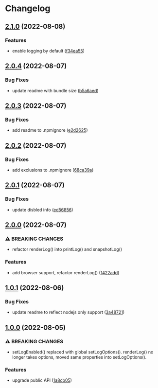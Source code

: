 # Changelog

## [2.1.0](https://github.com/dragonworx/turbo-log/compare/turbo-log-v2.0.4...turbo-log-v2.1.0) (2022-08-08)


### Features

* enable logging by default ([f34ea55](https://github.com/dragonworx/turbo-log/commit/f34ea551e1ad7ae48d620ecb024c8cfd399efdad))

## [2.0.4](https://github.com/dragonworx/turbo-log/compare/turbo-log-v2.0.3...turbo-log-v2.0.4) (2022-08-07)


### Bug Fixes

* update readme with bundle size ([b5a6aed](https://github.com/dragonworx/turbo-log/commit/b5a6aed69a404170c0891a83288c504d60343156))

## [2.0.3](https://github.com/dragonworx/turbo-log/compare/turbo-log-v2.0.2...turbo-log-v2.0.3) (2022-08-07)


### Bug Fixes

* add readme to .npmignore ([e2d2625](https://github.com/dragonworx/turbo-log/commit/e2d26251a0f9236c3065e4e102dbec6be57887d9))

## [2.0.2](https://github.com/dragonworx/turbo-log/compare/turbo-log-v2.0.1...turbo-log-v2.0.2) (2022-08-07)


### Bug Fixes

* add exclusions to .npmignore ([68ca39a](https://github.com/dragonworx/turbo-log/commit/68ca39a7494301508504f18f7a5a273d77b770ee))

## [2.0.1](https://github.com/dragonworx/turbo-log/compare/turbo-log-v2.0.0...turbo-log-v2.0.1) (2022-08-07)


### Bug Fixes

* update disbled info ([ed56856](https://github.com/dragonworx/turbo-log/commit/ed568568ac2a2dd02046c1c6734ce5e3d9050462))

## [2.0.0](https://github.com/dragonworx/turbo-log/compare/turbo-log-v1.0.1...turbo-log-v2.0.0) (2022-08-07)


### ⚠ BREAKING CHANGES

* refactor renderLog() into printLog() and snapshotLog()

### Features

* add browser support, refactor renderLog() ([1422add](https://github.com/dragonworx/turbo-log/commit/1422add9123ea40babbb8a0dc859cec4816f8037))

## [1.0.1](https://github.com/dragonworx/turbo-log/compare/turbo-log-v1.0.0...turbo-log-v1.0.1) (2022-08-06)


### Bug Fixes

* update readme to reflect nodejs only support ([3a48721](https://github.com/dragonworx/turbo-log/commit/3a48721680ce50e170c0c0b42b21cb923ecfa75e))

## [1.0.0](https://github.com/dragonworx/turbo-log/compare/turbo-log-v0.1.2...turbo-log-v1.0.0) (2022-08-05)


### ⚠ BREAKING CHANGES

* setLogEnabled() replaced with global setLogOptions(). renderLog() no longer takes options, moved same properties into setLogOptions().

### Features

* upgrade public API ([1a8cb05](https://github.com/dragonworx/turbo-log/commit/1a8cb052264edea59e7b86df21821588114b658d))
